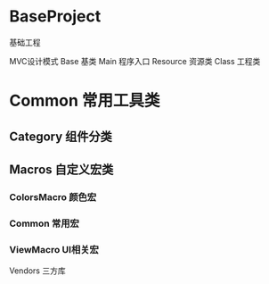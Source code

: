 # BaseProject
基础工程

MVC设计模式
Base 基类
Main 程序入口
Resource 资源类
Class 工程类
# Common 常用工具类
## Category 组件分类
## Macros 自定义宏类
### ColorsMacro 颜色宏
### Common 常用宏
### ViewMacro UI相关宏
Vendors 三方库
